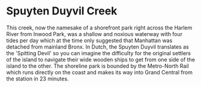 # Spuyten Duyvil Creek

This creek, now the namesake of a shorefront park right across the Harlem River from Inwood Park, was a shallow and noxious waterway with four tides per day which at the time only suggested that Manhattan was detached from mainland Bronx. In Dutch, the Spuyten Duyvil translates as the 'Spitting Devil' so you can imagine the difficulty for the original settlers of the island to navigate their wide wooden ships to get from one side of the island to the other. The shoreline park is bounded by the Metro-North Rail which runs directly on the coast and makes its way into Grand Central from the station in 23 minutes.  
